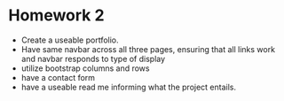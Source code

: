 # Homework 2

* Create a useable portfolio.
* Have same navbar across all three pages, ensuring that all links work and navbar responds to type of display
* utilize bootstrap columns and rows
* have a contact form
* have a useable read me informing what the project entails.